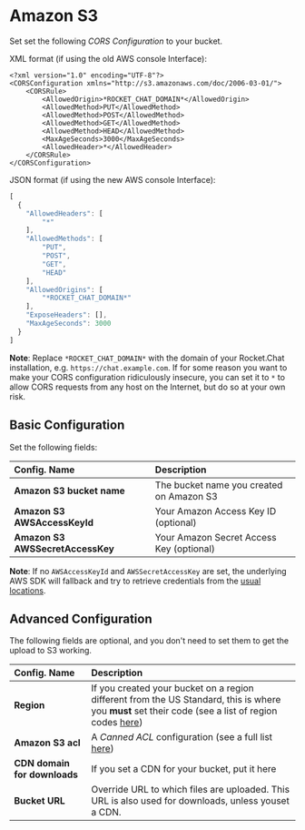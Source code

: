 # Amazon S3

Set set the following _CORS Configuration_ to your bucket.

XML format \(if using the old AWS console Interface\):

```markup
<?xml version="1.0" encoding="UTF-8"?>
<CORSConfiguration xmlns="http://s3.amazonaws.com/doc/2006-03-01/">
    <CORSRule>
        <AllowedOrigin>*ROCKET_CHAT_DOMAIN*</AllowedOrigin>
        <AllowedMethod>PUT</AllowedMethod>
        <AllowedMethod>POST</AllowedMethod>
        <AllowedMethod>GET</AllowedMethod>
        <AllowedMethod>HEAD</AllowedMethod>
        <MaxAgeSeconds>3000</MaxAgeSeconds>
        <AllowedHeader>*</AllowedHeader>
    </CORSRule>
</CORSConfiguration>
```

JSON format \(if using the new AWS console Interface\):

```javascript
[
  {
    "AllowedHeaders": [
        "*"
    ],
    "AllowedMethods": [
        "PUT",
        "POST",
        "GET",
        "HEAD"
    ],
    "AllowedOrigins": [
        "*ROCKET_CHAT_DOMAIN*"
    ],
    "ExposeHeaders": [],
    "MaxAgeSeconds": 3000
  }
]
```

**Note**: Replace `*ROCKET_CHAT_DOMAIN*` with the domain of your Rocket.Chat installation, e.g. `https://chat.example.com`. If for some reason you want to make your CORS configuration ridiculously insecure, you can set it to `*` to allow CORS requests from any host on the Internet, but do so at your own risk.

## Basic Configuration

Set the following fields:

| Config. Name | Description |
| :--- | :--- |
| **Amazon S3 bucket name** | The bucket name you created on Amazon S3 |
| **Amazon S3 AWSAccessKeyId** | Your Amazon Access Key ID \(optional\) |
| **Amazon S3 AWSSecretAccessKey** | Your Amazon Secret Access Key \(optional\) |

**Note**: If no `AWSAccessKeyId` and `AWSSecretAccessKey` are set, the underlying AWS SDK will fallback and try to retrieve credentials from the [usual locations](https://docs.aws.amazon.com/sdk-for-javascript/v2/developer-guide/setting-credentials-node.html).

## Advanced Configuration

The following fields are optional, and you don't need to set them to get the upload to S3 working.

| Config. Name | Description |
| :--- | :--- |
| **Region** | If you created your bucket on a region different from the US Standard, this is where you **must** set their code \(see a list of region codes [here](http://docs.aws.amazon.com/AWSEC2/latest/UserGuide/using-regions-availability-zones.html#concepts-available-regions)\) |
| **Amazon S3 acl** | A _Canned ACL_ configuration \(see a full list [here](http://docs.aws.amazon.com/AmazonS3/latest/dev/acl-overview.html#canned-acl)\) |
| **CDN domain for downloads** | If you set a CDN for your bucket, put it here |
| **Bucket URL** | Override URL to which files are uploaded. This URL is also used for downloads, unless youset a CDN. |

